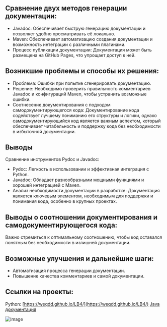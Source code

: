 ## Сравнение двух методов генерации документации:
* Javadoc: Обеспечивает быструю генерацию документации и позволяет удобно просматривать её локально.
* Maven: Обеспечивает автоматизацию создания документации и возможность интеграции с различными плагинами.
* Процесс публикации документации:
Документация может быть размещена на GitHub Pages, что упрощает доступ к ней.

## Возникшие проблемы и способы их решения:
* Проблема: Ошибки при попытке сгенерировать документацию.
* Решение: Необходимо проверить правильность комментариев Javadoc и конфигураций Maven, чтобы устранить возможные ошибки.
* Соотнесение документирования с подходом самодокументирующегося кода:
Документирование кода содействует лучшему пониманию его структуры и логики, однако самодокументирующийся код является важным аспектом, который обеспечивает читабельность и поддержку кода без необходимости в избыточной документации.

## Выводы
Сравнение инструментов Pydoc и Javadoc:
* Pydoc: Легкость в использовании и эффективная интеграция с Python.
* Javadoc: Обладает разнообразными мощными функциями и хорошей интеграцией с Maven.
* Анализ необходимости документации в разработке:
Документация является ключевым элементом, необходимым для поддержки и понимания кода, особенно в крупных проектах.

## Выводы о соотношении документирования и самодокументирующегося кода:
Важно стремиться к оптимальному соотношению, чтобы код оставался понятным без необходимости в излишней документации.

## Возможные улучшения и дальнейшие шаги:
* Автоматизация процесса генерации документации.
* Повышение качества комментариев и самой документации.
## Ссылки на проекты:
Python: [https://weqdd.github.io/LB4/](https://weqdd.github.io/LB4/)
[Java документация](https://github.com/WeQdd/java-projects-for-everybody)

![image](https://github.com/user-attachments/assets/1d1e9b06-60ac-4b9a-83a1-46dea3b0453d)
